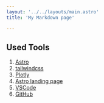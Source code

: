 ```yaml
---
layout: '../../layouts/main.astro'
title: 'My Markdown page'

---
```


<article class="prose dark:prose-invert">

# Used Tools
1. [Astro](https://github.com/withastro/astro)
2. [tailwindcss](https://github.com/tailwindlabs/tailwindcss)
3. [Plotly](https://github.com/plotly/plotly.py)
4. [Astro landing page](https://github.com/mhyfritz/astro-landing-page)
5. [VSCode](https://code.visualstudio.com/)
6. [GitHub](https://github.com/jav-ed)

</article>
